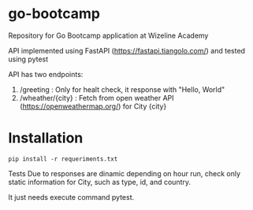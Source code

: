 # go-bootcamp
Repository for Go Bootcamp application at Wizeline Academy

API implemented using FastAPI (https://fastapi.tiangolo.com/) and tested using pytest

API has two endpoints:
1. /greeting : Only for healt check, it response with "Hello, World"
2. /wheather/{city} : Fetch from open weather API (https://openweathermap.org/) for City {city}


# Installation
`pip install -r requeriments.txt`

Tests
Due to responses are dinamic depending on hour run, check only static information for City, such as type, id, and country.

It just needs execute command pytest. 
